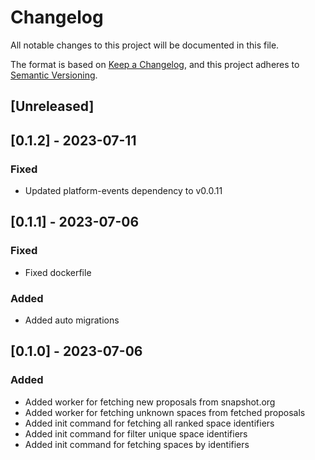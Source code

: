 # Changelog

All notable changes to this project will be documented in this file.

The format is based on [Keep a Changelog](https://keepachangelog.com/en/1.0.0/), and this project adheres
to [Semantic Versioning](https://semver.org/spec/v2.0.0.html).

## [Unreleased]

## [0.1.2] - 2023-07-11

### Fixed
- Updated platform-events dependency to v0.0.11

## [0.1.1] - 2023-07-06

### Fixed
- Fixed dockerfile

### Added
- Added auto migrations

## [0.1.0] - 2023-07-06

### Added
- Added worker for fetching new proposals from snapshot.org
- Added worker for fetching unknown spaces from fetched proposals
- Added init command for fetching all ranked space identifiers
- Added init command for filter unique space identifiers
- Added init command for fetching spaces by identifiers
